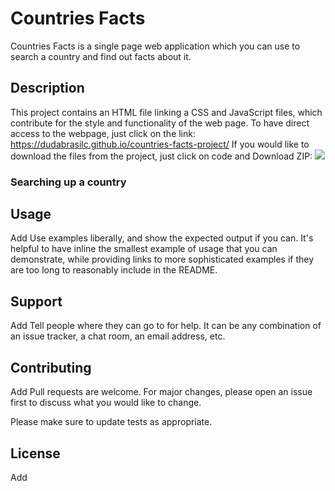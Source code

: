 # Countries Facts

Countries Facts is a single page web application which you can use to search a country and find out facts about it.

## Description

This project contains an HTML file linking a CSS and JavaScript files, which contribute for the style and functionality of the web page.
To have direct access to the webpage, just click on the link:
https://dudabrasilc.github.io/countries-facts-project/
If you would like to download the files from the project, just click on code and Download ZIP:
![](https://github.com/Your_Repository_Name/download.gif)

### Searching up a country


## Usage

Add
Use examples liberally, and show the expected output if you can. It's helpful to have inline the smallest example of usage that you can demonstrate, while providing links to more sophisticated examples if they are too long to reasonably include in the README.

## Support

Add
Tell people where they can go to for help. It can be any combination of an issue tracker, a chat room, an email address, etc.

## Contributing

Add
Pull requests are welcome. For major changes, please open an issue first to discuss what you would like to change.

Please make sure to update tests as appropriate.

## License
Add
